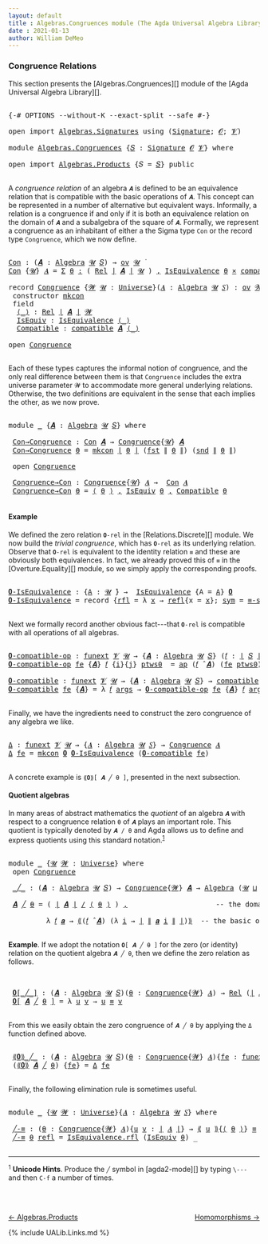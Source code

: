 ```yaml
---
layout: default
title : Algebras.Congruences module (The Agda Universal Algebra Library)
date : 2021-01-13
author: William DeMeo
---
```


### <a id="congruence-relations">Congruence Relations</a>
This section presents the [Algebras.Congruences][] module of the [Agda Universal Algebra Library][].

<pre class="Agda">

<a id="313" class="Symbol">{-#</a> <a id="317" class="Keyword">OPTIONS</a> <a id="325" class="Pragma">--without-K</a> <a id="337" class="Pragma">--exact-split</a> <a id="351" class="Pragma">--safe</a> <a id="358" class="Symbol">#-}</a>

<a id="363" class="Keyword">open</a> <a id="368" class="Keyword">import</a> <a id="375" href="Algebras.Signatures.html" class="Module">Algebras.Signatures</a> <a id="395" class="Keyword">using</a> <a id="401" class="Symbol">(</a><a id="402" href="Algebras.Signatures.html#1238" class="Function">Signature</a><a id="411" class="Symbol">;</a> <a id="413" href="Overture.Preliminaries.html#8157" class="Generalizable">𝓞</a><a id="414" class="Symbol">;</a> <a id="416" href="Universes.html#262" class="Generalizable">𝓥</a><a id="417" class="Symbol">)</a>

<a id="420" class="Keyword">module</a> <a id="427" href="Algebras.Congruences.html" class="Module">Algebras.Congruences</a> <a id="448" class="Symbol">{</a><a id="449" href="Algebras.Congruences.html#449" class="Bound">𝑆</a> <a id="451" class="Symbol">:</a> <a id="453" href="Algebras.Signatures.html#1238" class="Function">Signature</a> <a id="463" href="Overture.Preliminaries.html#8157" class="Generalizable">𝓞</a> <a id="465" href="Universes.html#262" class="Generalizable">𝓥</a><a id="466" class="Symbol">}</a> <a id="468" class="Keyword">where</a>

<a id="475" class="Keyword">open</a> <a id="480" class="Keyword">import</a> <a id="487" href="Algebras.Products.html" class="Module">Algebras.Products</a> <a id="505" class="Symbol">{</a><a id="506" class="Argument">𝑆</a> <a id="508" class="Symbol">=</a> <a id="510" href="Algebras.Congruences.html#449" class="Bound">𝑆</a><a id="511" class="Symbol">}</a> <a id="513" class="Keyword">public</a>

</pre>

A *congruence relation* of an algebra `𝑨` is defined to be an equivalence relation that is compatible with the basic operations of `𝑨`.  This concept can be represented in a number of alternative but equivalent ways.  Informally, a relation is a congruence if and only if it is both an equivalence relation on the domain of `𝑨` and a subalgebra of the square of `𝑨`.  Formally, we represent a congruence as an inhabitant of either a the Sigma type `Con` or the record type `Congruence`, which we now define.

<pre class="Agda">

<a id="Con"></a><a id="1056" href="Algebras.Congruences.html#1056" class="Function">Con</a> <a id="1060" class="Symbol">:</a> <a id="1062" class="Symbol">(</a><a id="1063" href="Algebras.Congruences.html#1063" class="Bound">𝑨</a> <a id="1065" class="Symbol">:</a> <a id="1067" href="Algebras.Algebras.html#844" class="Function">Algebra</a> <a id="1075" href="Universes.html#260" class="Generalizable">𝓤</a> <a id="1077" href="Algebras.Congruences.html#449" class="Bound">𝑆</a><a id="1078" class="Symbol">)</a> <a id="1080" class="Symbol">→</a> <a id="1082" href="Algebras.Products.html#2231" class="Function">ov</a> <a id="1085" href="Universes.html#260" class="Generalizable">𝓤</a> <a id="1087" href="Universes.html#403" class="Function Operator">̇</a>
<a id="1089" href="Algebras.Congruences.html#1056" class="Function">Con</a> <a id="1093" class="Symbol">{</a><a id="1094" href="Algebras.Congruences.html#1094" class="Bound">𝓤</a><a id="1095" class="Symbol">}</a> <a id="1097" href="Algebras.Congruences.html#1097" class="Bound">𝑨</a> <a id="1099" class="Symbol">=</a> <a id="1101" href="MGS-MLTT.html#3074" class="Function">Σ</a> <a id="1103" href="Algebras.Congruences.html#1103" class="Bound">θ</a> <a id="1105" href="MGS-MLTT.html#3074" class="Function">꞉</a> <a id="1107" class="Symbol">(</a> <a id="1109" href="Relations.Discrete.html#6780" class="Function">Rel</a> <a id="1113" href="Overture.Preliminaries.html#13759" class="Function Operator">∣</a> <a id="1115" href="Algebras.Congruences.html#1097" class="Bound">𝑨</a> <a id="1117" href="Overture.Preliminaries.html#13759" class="Function Operator">∣</a> <a id="1119" href="Algebras.Congruences.html#1094" class="Bound">𝓤</a> <a id="1121" class="Symbol">)</a> <a id="1123" href="MGS-MLTT.html#3074" class="Function">,</a> <a id="1125" href="Relations.Quotients.html#2441" class="Record">IsEquivalence</a> <a id="1139" href="Algebras.Congruences.html#1103" class="Bound">θ</a> <a id="1141" href="MGS-MLTT.html#3515" class="Function Operator">×</a> <a id="1143" href="Algebras.Algebras.html#5905" class="Function">compatible</a> <a id="1154" href="Algebras.Congruences.html#1097" class="Bound">𝑨</a> <a id="1156" href="Algebras.Congruences.html#1103" class="Bound">θ</a>

<a id="1159" class="Keyword">record</a> <a id="Congruence"></a><a id="1166" href="Algebras.Congruences.html#1166" class="Record">Congruence</a> <a id="1177" class="Symbol">{</a><a id="1178" href="Algebras.Congruences.html#1178" class="Bound">𝓦</a> <a id="1180" href="Algebras.Congruences.html#1180" class="Bound">𝓤</a> <a id="1182" class="Symbol">:</a> <a id="1184" href="Universes.html#205" class="Function">Universe</a><a id="1192" class="Symbol">}(</a><a id="1194" href="Algebras.Congruences.html#1194" class="Bound">𝑨</a> <a id="1196" class="Symbol">:</a> <a id="1198" href="Algebras.Algebras.html#844" class="Function">Algebra</a> <a id="1206" href="Algebras.Congruences.html#1180" class="Bound">𝓤</a> <a id="1208" href="Algebras.Congruences.html#449" class="Bound">𝑆</a><a id="1209" class="Symbol">)</a> <a id="1211" class="Symbol">:</a> <a id="1213" href="Algebras.Products.html#2231" class="Function">ov</a> <a id="1216" href="Algebras.Congruences.html#1178" class="Bound">𝓦</a> <a id="1218" href="Agda.Primitive.html#636" class="Function Operator">⊔</a> <a id="1220" href="Algebras.Congruences.html#1180" class="Bound">𝓤</a> <a id="1222" href="Universes.html#403" class="Function Operator">̇</a>  <a id="1225" class="Keyword">where</a>
 <a id="1232" class="Keyword">constructor</a> <a id="mkcon"></a><a id="1244" href="Algebras.Congruences.html#1244" class="InductiveConstructor">mkcon</a>
 <a id="1251" class="Keyword">field</a>
  <a id="Congruence.⟨_⟩"></a><a id="1259" href="Algebras.Congruences.html#1259" class="Field Operator">⟨_⟩</a> <a id="1263" class="Symbol">:</a> <a id="1265" href="Relations.Discrete.html#6780" class="Function">Rel</a> <a id="1269" href="Overture.Preliminaries.html#13759" class="Function Operator">∣</a> <a id="1271" href="Algebras.Congruences.html#1194" class="Bound">𝑨</a> <a id="1273" href="Overture.Preliminaries.html#13759" class="Function Operator">∣</a> <a id="1275" href="Algebras.Congruences.html#1178" class="Bound">𝓦</a>
  <a id="Congruence.IsEquiv"></a><a id="1279" href="Algebras.Congruences.html#1279" class="Field">IsEquiv</a> <a id="1287" class="Symbol">:</a> <a id="1289" href="Relations.Quotients.html#2441" class="Record">IsEquivalence</a> <a id="1303" href="Algebras.Congruences.html#1259" class="Field Operator">⟨_⟩</a>
  <a id="Congruence.Compatible"></a><a id="1309" href="Algebras.Congruences.html#1309" class="Field">Compatible</a> <a id="1320" class="Symbol">:</a> <a id="1322" href="Algebras.Algebras.html#5905" class="Function">compatible</a> <a id="1333" href="Algebras.Congruences.html#1194" class="Bound">𝑨</a> <a id="1335" href="Algebras.Congruences.html#1259" class="Field Operator">⟨_⟩</a>

<a id="1340" class="Keyword">open</a> <a id="1345" href="Algebras.Congruences.html#1166" class="Module">Congruence</a>

</pre>

Each of these types captures the informal notion of congruence, and the only real difference between them is that `Congruence` includes the extra universe parameter `𝓦` to accommodate more general underlying relations.   Otherwise, the two definitions are equivalent in the sense that each implies the other, as we now prove.

<pre class="Agda">

<a id="1710" class="Keyword">module</a> <a id="1717" href="Algebras.Congruences.html#1717" class="Module">_</a> <a id="1719" class="Symbol">{</a><a id="1720" href="Algebras.Congruences.html#1720" class="Bound">𝑨</a> <a id="1722" class="Symbol">:</a> <a id="1724" href="Algebras.Algebras.html#844" class="Function">Algebra</a> <a id="1732" href="Universes.html#260" class="Generalizable">𝓤</a> <a id="1734" href="Algebras.Congruences.html#449" class="Bound">𝑆</a><a id="1735" class="Symbol">}</a> <a id="1737" class="Keyword">where</a>

 <a id="1745" href="Algebras.Congruences.html#1745" class="Function">Con→Congruence</a> <a id="1760" class="Symbol">:</a> <a id="1762" href="Algebras.Congruences.html#1056" class="Function">Con</a> <a id="1766" href="Algebras.Congruences.html#1720" class="Bound">𝑨</a> <a id="1768" class="Symbol">→</a> <a id="1770" href="Algebras.Congruences.html#1166" class="Record">Congruence</a><a id="1780" class="Symbol">{</a><a id="1781" href="Algebras.Congruences.html#1732" class="Bound">𝓤</a><a id="1782" class="Symbol">}</a> <a id="1784" href="Algebras.Congruences.html#1720" class="Bound">𝑨</a>
 <a id="1787" href="Algebras.Congruences.html#1745" class="Function">Con→Congruence</a> <a id="1802" href="Algebras.Congruences.html#1802" class="Bound">θ</a> <a id="1804" class="Symbol">=</a> <a id="1806" href="Algebras.Congruences.html#1244" class="InductiveConstructor">mkcon</a> <a id="1812" href="Overture.Preliminaries.html#13759" class="Function Operator">∣</a> <a id="1814" href="Algebras.Congruences.html#1802" class="Bound">θ</a> <a id="1816" href="Overture.Preliminaries.html#13759" class="Function Operator">∣</a> <a id="1818" class="Symbol">(</a><a id="1819" href="Overture.Preliminaries.html#13763" class="Function">fst</a> <a id="1823" href="Overture.Preliminaries.html#13811" class="Function Operator">∥</a> <a id="1825" href="Algebras.Congruences.html#1802" class="Bound">θ</a> <a id="1827" href="Overture.Preliminaries.html#13811" class="Function Operator">∥</a><a id="1828" class="Symbol">)</a> <a id="1830" class="Symbol">(</a><a id="1831" href="Overture.Preliminaries.html#13815" class="Function">snd</a> <a id="1835" href="Overture.Preliminaries.html#13811" class="Function Operator">∥</a> <a id="1837" href="Algebras.Congruences.html#1802" class="Bound">θ</a> <a id="1839" href="Overture.Preliminaries.html#13811" class="Function Operator">∥</a><a id="1840" class="Symbol">)</a>

 <a id="1844" class="Keyword">open</a> <a id="1849" href="Algebras.Congruences.html#1166" class="Module">Congruence</a>

 <a id="1862" href="Algebras.Congruences.html#1862" class="Function">Congruence→Con</a> <a id="1877" class="Symbol">:</a> <a id="1879" href="Algebras.Congruences.html#1166" class="Record">Congruence</a><a id="1889" class="Symbol">{</a><a id="1890" href="Algebras.Congruences.html#1732" class="Bound">𝓤</a><a id="1891" class="Symbol">}</a> <a id="1893" href="Algebras.Congruences.html#1720" class="Bound">𝑨</a> <a id="1895" class="Symbol">→</a>  <a id="1898" href="Algebras.Congruences.html#1056" class="Function">Con</a> <a id="1902" href="Algebras.Congruences.html#1720" class="Bound">𝑨</a>
 <a id="1905" href="Algebras.Congruences.html#1862" class="Function">Congruence→Con</a> <a id="1920" href="Algebras.Congruences.html#1920" class="Bound">θ</a> <a id="1922" class="Symbol">=</a> <a id="1924" href="Algebras.Congruences.html#1259" class="Field Operator">⟨</a> <a id="1926" href="Algebras.Congruences.html#1920" class="Bound">θ</a> <a id="1928" href="Algebras.Congruences.html#1259" class="Field Operator">⟩</a> <a id="1930" href="MGS-MLTT.html#2929" class="InductiveConstructor Operator">,</a> <a id="1932" href="Algebras.Congruences.html#1279" class="Field">IsEquiv</a> <a id="1940" href="Algebras.Congruences.html#1920" class="Bound">θ</a> <a id="1942" href="MGS-MLTT.html#2929" class="InductiveConstructor Operator">,</a> <a id="1944" href="Algebras.Congruences.html#1309" class="Field">Compatible</a> <a id="1955" href="Algebras.Congruences.html#1920" class="Bound">θ</a>

</pre>


#### <a id="example">Example</a>
We defined the zero relation `𝟎-rel` in the [Relations.Discrete][] module.  We now build the *trivial congruence*, which has `𝟎-rel` as its underlying relation. Observe that `𝟎-rel` is equivalent to the identity relation `≡` and these are obviously both equivalences. In fact, we already proved this of `≡` in the [Overture.Equality][] module, so we simply apply the corresponding proofs.

<pre class="Agda">

<a id="𝟎-IsEquivalence"></a><a id="2408" href="Algebras.Congruences.html#2408" class="Function">𝟎-IsEquivalence</a> <a id="2424" class="Symbol">:</a> <a id="2426" class="Symbol">{</a><a id="2427" href="Algebras.Congruences.html#2427" class="Bound">A</a> <a id="2429" class="Symbol">:</a> <a id="2431" href="Universes.html#260" class="Generalizable">𝓤</a> <a id="2433" href="Universes.html#403" class="Function Operator">̇</a><a id="2434" class="Symbol">}</a> <a id="2436" class="Symbol">→</a>  <a id="2439" href="Relations.Quotients.html#2441" class="Record">IsEquivalence</a> <a id="2453" class="Symbol">{</a><a id="2454" class="Argument">A</a> <a id="2456" class="Symbol">=</a> <a id="2458" href="Algebras.Congruences.html#2427" class="Bound">A</a><a id="2459" class="Symbol">}</a> <a id="2461" href="Relations.Discrete.html#7840" class="Function">𝟎</a>
<a id="2463" href="Algebras.Congruences.html#2408" class="Function">𝟎-IsEquivalence</a> <a id="2479" class="Symbol">=</a> <a id="2481" class="Keyword">record</a> <a id="2488" class="Symbol">{</a><a id="2489" href="Relations.Quotients.html#2505" class="Field">rfl</a> <a id="2493" class="Symbol">=</a> <a id="2495" class="Symbol">λ</a> <a id="2497" href="Algebras.Congruences.html#2497" class="Bound">x</a> <a id="2499" class="Symbol">→</a> <a id="2501" href="MGS-MLTT.html#4221" class="InductiveConstructor">refl</a><a id="2505" class="Symbol">{</a><a id="2506" class="Argument">x</a> <a id="2508" class="Symbol">=</a> <a id="2510" href="Algebras.Congruences.html#2497" class="Bound">x</a><a id="2511" class="Symbol">};</a> <a id="2514" href="Relations.Quotients.html#2529" class="Field">sym</a> <a id="2518" class="Symbol">=</a> <a id="2520" href="Overture.Equality.html#2864" class="Function">≡-symmetric</a><a id="2531" class="Symbol">;</a> <a id="2533" href="Relations.Quotients.html#2553" class="Field">trans</a> <a id="2539" class="Symbol">=</a> <a id="2541" href="Overture.Equality.html#3004" class="Function">≡-transitive</a><a id="2553" class="Symbol">}</a>

</pre>

Next we formally record another obvious fact---that `𝟎-rel` is compatible with all operations of all algebras.

<pre class="Agda">

<a id="𝟎-compatible-op"></a><a id="2694" href="Algebras.Congruences.html#2694" class="Function">𝟎-compatible-op</a> <a id="2710" class="Symbol">:</a> <a id="2712" href="MGS-FunExt-from-Univalence.html#393" class="Function">funext</a> <a id="2719" href="Algebras.Congruences.html#465" class="Bound">𝓥</a> <a id="2721" href="Universes.html#260" class="Generalizable">𝓤</a> <a id="2723" class="Symbol">→</a> <a id="2725" class="Symbol">{</a><a id="2726" href="Algebras.Congruences.html#2726" class="Bound">𝑨</a> <a id="2728" class="Symbol">:</a> <a id="2730" href="Algebras.Algebras.html#844" class="Function">Algebra</a> <a id="2738" href="Universes.html#260" class="Generalizable">𝓤</a> <a id="2740" href="Algebras.Congruences.html#449" class="Bound">𝑆</a><a id="2741" class="Symbol">}</a> <a id="2743" class="Symbol">(</a><a id="2744" href="Algebras.Congruences.html#2744" class="Bound">𝑓</a> <a id="2746" class="Symbol">:</a> <a id="2748" href="Overture.Preliminaries.html#13759" class="Function Operator">∣</a> <a id="2750" href="Algebras.Congruences.html#449" class="Bound">𝑆</a> <a id="2752" href="Overture.Preliminaries.html#13759" class="Function Operator">∣</a><a id="2753" class="Symbol">)</a> <a id="2755" class="Symbol">→</a> <a id="2757" class="Symbol">(</a><a id="2758" href="Algebras.Congruences.html#2744" class="Bound">𝑓</a> <a id="2760" href="Algebras.Algebras.html#3080" class="Function Operator">̂</a> <a id="2762" href="Algebras.Congruences.html#2726" class="Bound">𝑨</a><a id="2763" class="Symbol">)</a> <a id="2765" href="Relations.Discrete.html#9896" class="Function Operator">|:</a> <a id="2768" href="Relations.Discrete.html#7840" class="Function">𝟎</a>
<a id="2770" href="Algebras.Congruences.html#2694" class="Function">𝟎-compatible-op</a> <a id="2786" href="Algebras.Congruences.html#2786" class="Bound">fe</a> <a id="2789" class="Symbol">{</a><a id="2790" href="Algebras.Congruences.html#2790" class="Bound">𝑨</a><a id="2791" class="Symbol">}</a> <a id="2793" href="Algebras.Congruences.html#2793" class="Bound">𝑓</a> <a id="2795" class="Symbol">{</a><a id="2796" href="Algebras.Congruences.html#2796" class="Bound">i</a><a id="2797" class="Symbol">}{</a><a id="2799" href="Algebras.Congruences.html#2799" class="Bound">j</a><a id="2800" class="Symbol">}</a> <a id="2802" href="Algebras.Congruences.html#2802" class="Bound">ptws0</a>  <a id="2809" class="Symbol">=</a> <a id="2811" href="MGS-MLTT.html#6613" class="Function">ap</a> <a id="2814" class="Symbol">(</a><a id="2815" href="Algebras.Congruences.html#2793" class="Bound">𝑓</a> <a id="2817" href="Algebras.Algebras.html#3080" class="Function Operator">̂</a> <a id="2819" href="Algebras.Congruences.html#2790" class="Bound">𝑨</a><a id="2820" class="Symbol">)</a> <a id="2822" class="Symbol">(</a><a id="2823" href="Algebras.Congruences.html#2786" class="Bound">fe</a> <a id="2826" href="Algebras.Congruences.html#2802" class="Bound">ptws0</a><a id="2831" class="Symbol">)</a>

<a id="𝟎-compatible"></a><a id="2834" href="Algebras.Congruences.html#2834" class="Function">𝟎-compatible</a> <a id="2847" class="Symbol">:</a> <a id="2849" href="MGS-FunExt-from-Univalence.html#393" class="Function">funext</a> <a id="2856" href="Algebras.Congruences.html#465" class="Bound">𝓥</a> <a id="2858" href="Universes.html#260" class="Generalizable">𝓤</a> <a id="2860" class="Symbol">→</a> <a id="2862" class="Symbol">{</a><a id="2863" href="Algebras.Congruences.html#2863" class="Bound">𝑨</a> <a id="2865" class="Symbol">:</a> <a id="2867" href="Algebras.Algebras.html#844" class="Function">Algebra</a> <a id="2875" href="Universes.html#260" class="Generalizable">𝓤</a> <a id="2877" href="Algebras.Congruences.html#449" class="Bound">𝑆</a><a id="2878" class="Symbol">}</a> <a id="2880" class="Symbol">→</a> <a id="2882" href="Algebras.Algebras.html#5905" class="Function">compatible</a> <a id="2893" href="Algebras.Congruences.html#2863" class="Bound">𝑨</a> <a id="2895" href="Relations.Discrete.html#7840" class="Function">𝟎</a>
<a id="2897" href="Algebras.Congruences.html#2834" class="Function">𝟎-compatible</a> <a id="2910" href="Algebras.Congruences.html#2910" class="Bound">fe</a> <a id="2913" class="Symbol">{</a><a id="2914" href="Algebras.Congruences.html#2914" class="Bound">𝑨</a><a id="2915" class="Symbol">}</a> <a id="2917" class="Symbol">=</a> <a id="2919" class="Symbol">λ</a> <a id="2921" href="Algebras.Congruences.html#2921" class="Bound">𝑓</a> <a id="2923" href="Algebras.Congruences.html#2923" class="Bound">args</a> <a id="2928" class="Symbol">→</a> <a id="2930" href="Algebras.Congruences.html#2694" class="Function">𝟎-compatible-op</a> <a id="2946" href="Algebras.Congruences.html#2910" class="Bound">fe</a> <a id="2949" class="Symbol">{</a><a id="2950" href="Algebras.Congruences.html#2914" class="Bound">𝑨</a><a id="2951" class="Symbol">}</a> <a id="2953" href="Algebras.Congruences.html#2921" class="Bound">𝑓</a> <a id="2955" href="Algebras.Congruences.html#2923" class="Bound">args</a>

</pre>

Finally, we have the ingredients need to construct the zero congruence of any algebra we like.

<pre class="Agda">

<a id="Δ"></a><a id="3083" href="Algebras.Congruences.html#3083" class="Function">Δ</a> <a id="3085" class="Symbol">:</a> <a id="3087" href="MGS-FunExt-from-Univalence.html#393" class="Function">funext</a> <a id="3094" href="Algebras.Congruences.html#465" class="Bound">𝓥</a> <a id="3096" href="Universes.html#260" class="Generalizable">𝓤</a> <a id="3098" class="Symbol">→</a> <a id="3100" class="Symbol">{</a><a id="3101" href="Algebras.Congruences.html#3101" class="Bound">𝑨</a> <a id="3103" class="Symbol">:</a> <a id="3105" href="Algebras.Algebras.html#844" class="Function">Algebra</a> <a id="3113" href="Universes.html#260" class="Generalizable">𝓤</a> <a id="3115" href="Algebras.Congruences.html#449" class="Bound">𝑆</a><a id="3116" class="Symbol">}</a> <a id="3118" class="Symbol">→</a> <a id="3120" href="Algebras.Congruences.html#1166" class="Record">Congruence</a> <a id="3131" href="Algebras.Congruences.html#3101" class="Bound">𝑨</a>
<a id="3133" href="Algebras.Congruences.html#3083" class="Function">Δ</a> <a id="3135" href="Algebras.Congruences.html#3135" class="Bound">fe</a> <a id="3138" class="Symbol">=</a> <a id="3140" href="Algebras.Congruences.html#1244" class="InductiveConstructor">mkcon</a> <a id="3146" href="Relations.Discrete.html#7840" class="Function">𝟎</a> <a id="3148" href="Algebras.Congruences.html#2408" class="Function">𝟎-IsEquivalence</a> <a id="3164" class="Symbol">(</a><a id="3165" href="Algebras.Congruences.html#2834" class="Function">𝟎-compatible</a> <a id="3178" href="Algebras.Congruences.html#3135" class="Bound">fe</a><a id="3180" class="Symbol">)</a>

</pre>


A concrete example is `⟪𝟎⟫[ 𝑨 ╱ θ ]`, presented in the next subsection.

#### <a id="quotient-algebras">Quotient algebras</a>
In many areas of abstract mathematics the *quotient* of an algebra `𝑨` with respect to a congruence relation `θ` of `𝑨` plays an important role. This quotient is typically denoted by `𝑨 / θ` and Agda allows us to define and express quotients using this standard notation.<sup>[1](Algebras.Congruences.html#fn1)</sup>

<pre class="Agda">

<a id="3654" class="Keyword">module</a> <a id="3661" href="Algebras.Congruences.html#3661" class="Module">_</a> <a id="3663" class="Symbol">{</a><a id="3664" href="Algebras.Congruences.html#3664" class="Bound">𝓤</a> <a id="3666" href="Algebras.Congruences.html#3666" class="Bound">𝓦</a> <a id="3668" class="Symbol">:</a> <a id="3670" href="Universes.html#205" class="Function">Universe</a><a id="3678" class="Symbol">}</a> <a id="3680" class="Keyword">where</a>
 <a id="3687" class="Keyword">open</a> <a id="3692" href="Algebras.Congruences.html#1166" class="Module">Congruence</a>

 <a id="3705" href="Algebras.Congruences.html#3705" class="Function Operator">_╱_</a> <a id="3709" class="Symbol">:</a> <a id="3711" class="Symbol">(</a><a id="3712" href="Algebras.Congruences.html#3712" class="Bound">𝑨</a> <a id="3714" class="Symbol">:</a> <a id="3716" href="Algebras.Algebras.html#844" class="Function">Algebra</a> <a id="3724" href="Algebras.Congruences.html#3664" class="Bound">𝓤</a> <a id="3726" href="Algebras.Congruences.html#449" class="Bound">𝑆</a><a id="3727" class="Symbol">)</a> <a id="3729" class="Symbol">→</a> <a id="3731" href="Algebras.Congruences.html#1166" class="Record">Congruence</a><a id="3741" class="Symbol">{</a><a id="3742" href="Algebras.Congruences.html#3666" class="Bound">𝓦</a><a id="3743" class="Symbol">}</a> <a id="3745" href="Algebras.Congruences.html#3712" class="Bound">𝑨</a> <a id="3747" class="Symbol">→</a> <a id="3749" href="Algebras.Algebras.html#844" class="Function">Algebra</a> <a id="3757" class="Symbol">(</a><a id="3758" href="Algebras.Congruences.html#3664" class="Bound">𝓤</a> <a id="3760" href="Agda.Primitive.html#636" class="Function Operator">⊔</a> <a id="3762" href="Algebras.Congruences.html#3666" class="Bound">𝓦</a> <a id="3764" href="Universes.html#181" class="Function Operator">⁺</a><a id="3765" class="Symbol">)</a> <a id="3767" href="Algebras.Congruences.html#449" class="Bound">𝑆</a>

 <a id="3771" href="Algebras.Congruences.html#3771" class="Bound">𝑨</a> <a id="3773" href="Algebras.Congruences.html#3705" class="Function Operator">╱</a> <a id="3775" href="Algebras.Congruences.html#3775" class="Bound">θ</a> <a id="3777" class="Symbol">=</a> <a id="3779" class="Symbol">(</a> <a id="3781" href="Overture.Preliminaries.html#13759" class="Function Operator">∣</a> <a id="3783" href="Algebras.Congruences.html#3771" class="Bound">𝑨</a> <a id="3785" href="Overture.Preliminaries.html#13759" class="Function Operator">∣</a> <a id="3787" href="Relations.Quotients.html#4092" class="Function Operator">/</a> <a id="3789" href="Algebras.Congruences.html#1259" class="Field Operator">⟨</a> <a id="3791" href="Algebras.Congruences.html#3775" class="Bound">θ</a> <a id="3793" href="Algebras.Congruences.html#1259" class="Field Operator">⟩</a> <a id="3795" class="Symbol">)</a> <a id="3797" href="MGS-MLTT.html#2929" class="InductiveConstructor Operator">,</a>                     <a id="3819" class="Comment">-- the domain of the quotient algebra</a>

         <a id="3867" class="Symbol">λ</a> <a id="3869" href="Algebras.Congruences.html#3869" class="Bound">𝑓</a> <a id="3871" href="Algebras.Congruences.html#3871" class="Bound">𝒂</a> <a id="3873" class="Symbol">→</a> <a id="3875" href="Relations.Quotients.html#4292" class="Function Operator">⟪</a><a id="3876" class="Symbol">(</a><a id="3877" href="Algebras.Congruences.html#3869" class="Bound">𝑓</a> <a id="3879" href="Algebras.Algebras.html#3080" class="Function Operator">̂</a> <a id="3881" href="Algebras.Congruences.html#3771" class="Bound">𝑨</a><a id="3882" class="Symbol">)</a> <a id="3884" class="Symbol">(λ</a> <a id="3887" href="Algebras.Congruences.html#3887" class="Bound">i</a> <a id="3889" class="Symbol">→</a> <a id="3891" href="Overture.Preliminaries.html#13759" class="Function Operator">∣</a> <a id="3893" href="Overture.Preliminaries.html#13811" class="Function Operator">∥</a> <a id="3895" href="Algebras.Congruences.html#3871" class="Bound">𝒂</a> <a id="3897" href="Algebras.Congruences.html#3887" class="Bound">i</a> <a id="3899" href="Overture.Preliminaries.html#13811" class="Function Operator">∥</a> <a id="3901" href="Overture.Preliminaries.html#13759" class="Function Operator">∣</a><a id="3902" class="Symbol">)</a><a id="3903" href="Relations.Quotients.html#4292" class="Function Operator">⟫</a>  <a id="3906" class="Comment">-- the basic operations of the quotient algebra</a>

</pre>

**Example**. If we adopt the notation `𝟎[ 𝑨 ╱ θ ]` for the zero (or identity) relation on the quotient algebra `𝑨 ╱ θ`, then we define the zero relation as follows.

<pre class="Agda">


 <a id="4149" href="Algebras.Congruences.html#4149" class="Function Operator">𝟎[_╱_]</a> <a id="4156" class="Symbol">:</a> <a id="4158" class="Symbol">(</a><a id="4159" href="Algebras.Congruences.html#4159" class="Bound">𝑨</a> <a id="4161" class="Symbol">:</a> <a id="4163" href="Algebras.Algebras.html#844" class="Function">Algebra</a> <a id="4171" href="Algebras.Congruences.html#3664" class="Bound">𝓤</a> <a id="4173" href="Algebras.Congruences.html#449" class="Bound">𝑆</a><a id="4174" class="Symbol">)(</a><a id="4176" href="Algebras.Congruences.html#4176" class="Bound">θ</a> <a id="4178" class="Symbol">:</a> <a id="4180" href="Algebras.Congruences.html#1166" class="Record">Congruence</a><a id="4190" class="Symbol">{</a><a id="4191" href="Algebras.Congruences.html#3666" class="Bound">𝓦</a><a id="4192" class="Symbol">}</a> <a id="4194" href="Algebras.Congruences.html#4159" class="Bound">𝑨</a><a id="4195" class="Symbol">)</a> <a id="4197" class="Symbol">→</a> <a id="4199" href="Relations.Discrete.html#6780" class="Function">Rel</a> <a id="4203" class="Symbol">(</a><a id="4204" href="Overture.Preliminaries.html#13759" class="Function Operator">∣</a> <a id="4206" href="Algebras.Congruences.html#4159" class="Bound">𝑨</a> <a id="4208" href="Overture.Preliminaries.html#13759" class="Function Operator">∣</a> <a id="4210" href="Relations.Quotients.html#4092" class="Function Operator">/</a> <a id="4212" href="Algebras.Congruences.html#1259" class="Field Operator">⟨</a> <a id="4214" href="Algebras.Congruences.html#4176" class="Bound">θ</a> <a id="4216" href="Algebras.Congruences.html#1259" class="Field Operator">⟩</a><a id="4217" class="Symbol">)(</a><a id="4219" href="Algebras.Congruences.html#3664" class="Bound">𝓤</a> <a id="4221" href="Agda.Primitive.html#636" class="Function Operator">⊔</a> <a id="4223" href="Algebras.Congruences.html#3666" class="Bound">𝓦</a> <a id="4225" href="Universes.html#181" class="Function Operator">⁺</a><a id="4226" class="Symbol">)</a>
 <a id="4229" href="Algebras.Congruences.html#4149" class="Function Operator">𝟎[</a> <a id="4232" href="Algebras.Congruences.html#4232" class="Bound">𝑨</a> <a id="4234" href="Algebras.Congruences.html#4149" class="Function Operator">╱</a> <a id="4236" href="Algebras.Congruences.html#4236" class="Bound">θ</a> <a id="4238" href="Algebras.Congruences.html#4149" class="Function Operator">]</a> <a id="4240" class="Symbol">=</a> <a id="4242" class="Symbol">λ</a> <a id="4244" href="Algebras.Congruences.html#4244" class="Bound">u</a> <a id="4246" href="Algebras.Congruences.html#4246" class="Bound">v</a> <a id="4248" class="Symbol">→</a> <a id="4250" href="Algebras.Congruences.html#4244" class="Bound">u</a> <a id="4252" href="MGS-MLTT.html#4207" class="Datatype Operator">≡</a> <a id="4254" href="Algebras.Congruences.html#4246" class="Bound">v</a>

</pre>

From this we easily obtain the zero congruence of `𝑨 ╱ θ` by applying the `Δ` function defined above.

<pre class="Agda">

 <a id="4387" href="Algebras.Congruences.html#4387" class="Function Operator">⟪𝟎⟫_╱_</a> <a id="4394" class="Symbol">:</a> <a id="4396" class="Symbol">(</a><a id="4397" href="Algebras.Congruences.html#4397" class="Bound">𝑨</a> <a id="4399" class="Symbol">:</a> <a id="4401" href="Algebras.Algebras.html#844" class="Function">Algebra</a> <a id="4409" href="Algebras.Congruences.html#3664" class="Bound">𝓤</a> <a id="4411" href="Algebras.Congruences.html#449" class="Bound">𝑆</a><a id="4412" class="Symbol">)(</a><a id="4414" href="Algebras.Congruences.html#4414" class="Bound">θ</a> <a id="4416" class="Symbol">:</a> <a id="4418" href="Algebras.Congruences.html#1166" class="Record">Congruence</a><a id="4428" class="Symbol">{</a><a id="4429" href="Algebras.Congruences.html#3666" class="Bound">𝓦</a><a id="4430" class="Symbol">}</a> <a id="4432" href="Algebras.Congruences.html#4397" class="Bound">𝑨</a><a id="4433" class="Symbol">){</a><a id="4435" href="Algebras.Congruences.html#4435" class="Bound">fe</a> <a id="4438" class="Symbol">:</a> <a id="4440" href="MGS-FunExt-from-Univalence.html#393" class="Function">funext</a> <a id="4447" href="Algebras.Congruences.html#465" class="Bound">𝓥</a> <a id="4449" class="Symbol">(</a><a id="4450" href="Algebras.Congruences.html#3664" class="Bound">𝓤</a> <a id="4452" href="Agda.Primitive.html#636" class="Function Operator">⊔</a> <a id="4454" href="Algebras.Congruences.html#3666" class="Bound">𝓦</a> <a id="4456" href="Universes.html#181" class="Function Operator">⁺</a><a id="4457" class="Symbol">)}</a> <a id="4460" class="Symbol">→</a> <a id="4462" href="Algebras.Congruences.html#1166" class="Record">Congruence</a> <a id="4473" class="Symbol">(</a><a id="4474" href="Algebras.Congruences.html#4397" class="Bound">𝑨</a> <a id="4476" href="Algebras.Congruences.html#3705" class="Function Operator">╱</a> <a id="4478" href="Algebras.Congruences.html#4414" class="Bound">θ</a><a id="4479" class="Symbol">)</a>
 <a id="4482" class="Symbol">(</a><a id="4483" href="Algebras.Congruences.html#4387" class="Function Operator">⟪𝟎⟫</a> <a id="4487" href="Algebras.Congruences.html#4487" class="Bound">𝑨</a> <a id="4489" href="Algebras.Congruences.html#4387" class="Function Operator">╱</a> <a id="4491" href="Algebras.Congruences.html#4491" class="Bound">θ</a><a id="4492" class="Symbol">)</a> <a id="4494" class="Symbol">{</a><a id="4495" href="Algebras.Congruences.html#4495" class="Bound">fe</a><a id="4497" class="Symbol">}</a> <a id="4499" class="Symbol">=</a> <a id="4501" href="Algebras.Congruences.html#3083" class="Function">Δ</a> <a id="4503" href="Algebras.Congruences.html#4495" class="Bound">fe</a>

</pre>


Finally, the following elimination rule is sometimes useful.

<pre class="Agda">

<a id="4596" class="Keyword">module</a> <a id="4603" href="Algebras.Congruences.html#4603" class="Module">_</a> <a id="4605" class="Symbol">{</a><a id="4606" href="Algebras.Congruences.html#4606" class="Bound">𝓤</a> <a id="4608" href="Algebras.Congruences.html#4608" class="Bound">𝓦</a> <a id="4610" class="Symbol">:</a> <a id="4612" href="Universes.html#205" class="Function">Universe</a><a id="4620" class="Symbol">}{</a><a id="4622" href="Algebras.Congruences.html#4622" class="Bound">𝑨</a> <a id="4624" class="Symbol">:</a> <a id="4626" href="Algebras.Algebras.html#844" class="Function">Algebra</a> <a id="4634" href="Algebras.Congruences.html#4606" class="Bound">𝓤</a> <a id="4636" href="Algebras.Congruences.html#449" class="Bound">𝑆</a><a id="4637" class="Symbol">}</a> <a id="4639" class="Keyword">where</a>

 <a id="4647" href="Algebras.Congruences.html#4647" class="Function">╱-≡</a> <a id="4651" class="Symbol">:</a> <a id="4653" class="Symbol">(</a><a id="4654" href="Algebras.Congruences.html#4654" class="Bound">θ</a> <a id="4656" class="Symbol">:</a> <a id="4658" href="Algebras.Congruences.html#1166" class="Record">Congruence</a><a id="4668" class="Symbol">{</a><a id="4669" href="Algebras.Congruences.html#4608" class="Bound">𝓦</a><a id="4670" class="Symbol">}</a> <a id="4672" href="Algebras.Congruences.html#4622" class="Bound">𝑨</a><a id="4673" class="Symbol">){</a><a id="4675" href="Algebras.Congruences.html#4675" class="Bound">u</a> <a id="4677" href="Algebras.Congruences.html#4677" class="Bound">v</a> <a id="4679" class="Symbol">:</a> <a id="4681" href="Overture.Preliminaries.html#13759" class="Function Operator">∣</a> <a id="4683" href="Algebras.Congruences.html#4622" class="Bound">𝑨</a> <a id="4685" href="Overture.Preliminaries.html#13759" class="Function Operator">∣</a><a id="4686" class="Symbol">}</a> <a id="4688" class="Symbol">→</a> <a id="4690" href="Relations.Quotients.html#4292" class="Function Operator">⟪</a> <a id="4692" href="Algebras.Congruences.html#4675" class="Bound">u</a> <a id="4694" href="Relations.Quotients.html#4292" class="Function Operator">⟫</a><a id="4695" class="Symbol">{</a><a id="4696" href="Algebras.Congruences.html#1259" class="Field Operator">⟨</a> <a id="4698" href="Algebras.Congruences.html#4654" class="Bound">θ</a> <a id="4700" href="Algebras.Congruences.html#1259" class="Field Operator">⟩</a><a id="4701" class="Symbol">}</a> <a id="4703" href="MGS-MLTT.html#4207" class="Datatype Operator">≡</a> <a id="4705" href="Relations.Quotients.html#4292" class="Function Operator">⟪</a> <a id="4707" href="Algebras.Congruences.html#4677" class="Bound">v</a> <a id="4709" href="Relations.Quotients.html#4292" class="Function Operator">⟫</a> <a id="4711" class="Symbol">→</a> <a id="4713" href="Algebras.Congruences.html#1259" class="Field Operator">⟨</a> <a id="4715" href="Algebras.Congruences.html#4654" class="Bound">θ</a> <a id="4717" href="Algebras.Congruences.html#1259" class="Field Operator">⟩</a> <a id="4719" href="Algebras.Congruences.html#4675" class="Bound">u</a> <a id="4721" href="Algebras.Congruences.html#4677" class="Bound">v</a>
 <a id="4724" href="Algebras.Congruences.html#4647" class="Function">╱-≡</a> <a id="4728" href="Algebras.Congruences.html#4728" class="Bound">θ</a> <a id="4730" href="MGS-MLTT.html#4221" class="InductiveConstructor">refl</a> <a id="4735" class="Symbol">=</a> <a id="4737" href="Relations.Quotients.html#2505" class="Field">IsEquivalence.rfl</a> <a id="4755" class="Symbol">(</a><a id="4756" href="Algebras.Congruences.html#1279" class="Field">IsEquiv</a> <a id="4764" href="Algebras.Congruences.html#4728" class="Bound">θ</a><a id="4765" class="Symbol">)</a> <a id="4767" class="Symbol">_</a>

</pre>

--------------------------------------

<sup>1</sup><span class="footnote" id="fn1"> **Unicode Hints**. Produce the `╱` symbol in [agda2-mode][] by typing `\---` and then `C-f` a number of times.</span>



<br>
<br>

[← Algebras.Products](Algebras.Products.html)
<span style="float:right;">[Homomorphisms →](Homomorphisms.html)</span>

{% include UALib.Links.md %}
